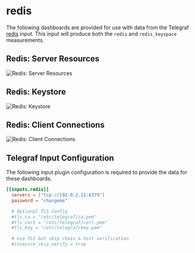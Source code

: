 # redis

The following dashboards are provided for use with data from the Telegraf [redis](https://docs.influxdata.com/telegraf/latest/plugins/inputs/#redis) input. This input will produce both the `redis` and `redis_keyspace` measurements.

## Redis: Server Resources

![Redis: Server Resources](https://user-images.githubusercontent.com/10326954/50771309-894fb580-128a-11e9-8760-efe2f0820a3b.png)

## Redis: Keystore

![Redis: Keystore](https://user-images.githubusercontent.com/10326954/50771319-953b7780-128a-11e9-91c5-e772b389c419.png)

## Redis: Client Connections

![Redis: Client Connections](https://user-images.githubusercontent.com/10326954/50771316-8fde2d00-128a-11e9-8f26-ebbc2a7d6321.png)

## Telegraf Input Configuration

The following input plugin configuration is required to provide the data for these dashboards.

```toml
[[inputs.redis]]
  servers = ["tcp://192.0.2.11:6379"]
  password = "changeme"

  # Optional TLS Config
  #tls_ca = "/etc/telegraf/ca.pem"
  #tls_cert = "/etc/telegraf/cert.pem"
  #tls_key = "/etc/telegraf/key.pem"

  # Use TLS but skip chain & host verification
  #insecure_skip_verify = true
```
